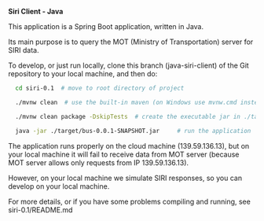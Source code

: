 **Siri Client - Java**

This application is a Spring Boot application, written in Java.

Its main purpose is to query the MOT (Ministry of Transportation) server for SIRI data.

To develop, or just run locally, clone this branch (java-siri-client) of the Git repository to your local machine, and then do:
```bash
  cd siri-0.1  # move to root directory of project 

  ./mvnw clean  # use the built-in maven (on Windows use mvnw.cmd instead)

  ./mvnw clean package -DskipTests  # create the executable jar in ./target directory

  java -jar ./target/bus-0.0.1-SNAPSHOT.jar     # run the application
```

The application runs properly on the cloud machine (139.59.136.13), but on your local machine it will fail to receive data from MOT server (because MOT server allows only requests from IP 139.59.136.13).

However, on your local machine we simulate SIRI responses, so you can develop on your local machine.

For more details, or if you have some problems compiling and running, see siri-0.1/README.md 

